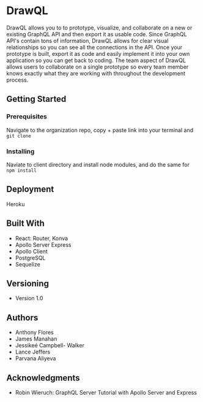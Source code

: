 # DrawQL

DrawQL allows you to to prototype, visualize, and collaborate on a new or existing GraphQL API and then export it as usable code. Since GraphQL API's contain tons of information, DrawQL allows for clear visual relationships so you can see all the connections in the API. Once your prototype is built, export it as code and easily implement it into your own application so you can get back to coding. The team aspect of DrawQL allows users to collaborate on a single prototype so every team member knows exactly what they are working with throughout the development process.


## Getting Started

### Prerequisites
Navigate to the organization repo, copy + paste link into your terminal and 
`git clone` 

### Installing
Naviate to client directory and install node modules, and do the same for
`npm install` 

## Deployment
Heroku

## Built With
* React: Router, Konva
* Apollo Server Express
* Apollo Client
* PostgreSQL
* Sequelize

## Versioning
* Version 1.0 

## Authors
 * Anthony Flores
 * James Manahan
 * Jessikeé Campbell- Walker
 * Lance Jeffers
 * Parvana Aliyeva

## Acknowledgments
  * Robin Wieruch: GraphQL Server Tutorial with Apollo Server and Express
